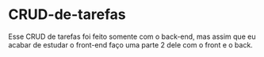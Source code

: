# CRUD-de-tarefas
 Esse CRUD de tarefas foi feito somente com o back-end, mas assim que eu acabar
 de estudar o front-end faço uma parte 2 dele com o front e o back.
